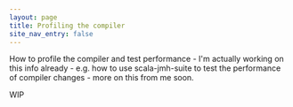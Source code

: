 ```yaml
---
layout: page
title: Profiling the compiler
site_nav_entry: false
---
```


How to profile the compiler and test performance - I'm actually working on this info already - e.g. how to use scala-jmh-suite to test the performance of compiler changes - more on this from me soon.

WIP